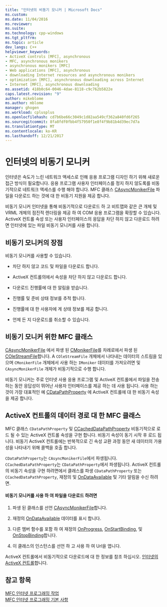 ```yaml
---
title: "인터넷의 비동기 모니커 | Microsoft Docs"
ms.custom: 
ms.date: 11/04/2016
ms.reviewer: 
ms.suite: 
ms.technology: cpp-windows
ms.tgt_pltfrm: 
ms.topic: article
dev_langs: C++
helpviewer_keywords:
- ActiveX controls [MFC], asynchronous
- MFC, asynchronous monikers
- asynchronous monikers [MFC]
- Web applications [MFC], asynchronous
- downloading Internet resources and asynchronous monikers
- optimization [MFC], asynchronous downloading across Internet
- Internet [MFC], asynchronous downloading
ms.assetid: 418b0c64-0046-4dae-8118-c9c762b5822e
caps.latest.revision: "9"
author: mikeblome
ms.author: mblome
manager: ghogen
ms.workload: cplusplus
ms.openlocfilehash: cd7b6be66c3049c1d82aa549cf362a840fd6f265
ms.sourcegitcommit: 8fa8fdf0fbb4f57950f1e8f4f9b81b4d39ec7d7a
ms.translationtype: MT
ms.contentlocale: ko-KR
ms.lasthandoff: 12/21/2017
---
```

# <a name="asynchronous-monikers-on-the-internet"></a>인터넷의 비동기 모니커
인터넷은 속도가 느린 네트워크 액세스로 인해 응용 프로그램 디자인 하기 위해 새로운 접근 방식이 필요합니다. 응용 프로그램 사용자 인터페이스를 정지 하지 않도록를 비동기적으로 네트워크 액세스를 수행 해야 합니다. MFC 클래스 [CAsyncMonikerFile](../mfc/reference/casyncmonikerfile-class.md) 파일을 다운로드 하는 것에 대 한 비동기 지원을 제공 합니다.  
  
 비동기 모니커 인터넷을 통해 비동기적으로 다운로드 하 고 비트맵와 같은 큰 개체 및 VRML 개체의 점진적 렌더링을 제공 하 여 COM 응용 프로그램을 확장할 수 있습니다. ActiveX 컨트롤 속성 또는 사용자 인터페이스의 응답을 차단 하지 않고 다운로드 하려면 인터넷에 있는 파일 비동기 모니커를 사용 합니다.  
  
## <a name="advantages-of-asynchronous-monikers"></a>비동기 모니커의 장점  
 비동기 모니커를 사용할 수 있습니다.  
  
-   차단 하지 않고 코드 및 파일을 다운로드 합니다.  
  
-   ActiveX 컨트롤의에서 속성을 차단 하지 않고 다운로드 합니다.  
  
-   다운로드 진행률에 대 한 알림을 받습니다.  
  
-   진행률 및 준비 상태 정보를 추적 합니다.  
  
-   진행률에 대 한 사용자에 게 상태 정보를 제공 합니다.  
  
-   언제 든 지 다운로드를 취소할 수 있습니다.  
  
## <a name="mfc-classes-for-asynchronous-monikers"></a>비동기 모니커 위한 MFC 클래스  
 [CAsyncMonikerFile](../mfc/reference/casyncmonikerfile-class.md) 에서 파생 된 [CMonikerFile](../mfc/reference/cmonikerfile-class.md)를 차례로에서 파생 된 [COleStreamFile](../mfc/reference/colestreamfile-class.md)합니다. A `COleStreamFile` 개체에서 나타내는 데이터의 스트림을 있으며 `CMonikerFile` 개체에서 사용 하는 `IMoniker` 데이터를 가져오려면 및 `CAsyncMonikerFile` 개체가 비동기적으로 수행 합니다.  
  
 비동기 모니커는 주로 인터넷 사용 응용 프로그램 및 ActiveX 컨트롤에서 파일을 전송 하는 동안 응답성이 뛰어난 사용자 인터페이스를 제공 하는 데 사용 됩니다. 사용 하는 것이 가장 대표적인 예 [CDataPathProperty](../mfc/reference/cdatapathproperty-class.md) 에 ActiveX 컨트롤에 대 한 비동기 속성을 제공 합니다.  
  
## <a name="mfc-classes-for-data-paths-in-activex-controls"></a>ActiveX 컨트롤의 데이터 경로 대 한 MFC 클래스  
 MFC 클래스 `CDataPathProperty` 및 [CCachedDataPathProperty](../mfc/reference/ccacheddatapathproperty-class.md) 비동기적으로 로드 될 수 있는 ActiveX 컨트롤 속성을 구현 합니다. 비동기 속성이 동기 시작 후 로드 됩니다. 비동기 ActiveX 컨트롤에는 반복적으로 긴 속성 교환 과정 동안 새 데이터의 가용성을 나타내기 위해 콜백을 호출 합니다.  
  
 `CDataPathProperty`는 `CAsyncMonikerFile`에서 파생됩니다. `CCachedDataPathProperty`는 `CDataPathProperty`에서 파생됩니다. ActiveX 컨트롤의 비동기 속성을 구현 하려면에서 클래스를 파생 `CDataPathProperty` 또는 `CCachedDataPathProperty`, 재정의 및 [OnDataAvailable](../mfc/reference/casyncmonikerfile-class.md#ondataavailable) 및 기타 알림을 수신 하려면.  
  
#### <a name="to-download-a-file-using-asynchronous-monikers"></a>비동기 모니커를 사용 하 여 파일을 다운로드 하려면  
  
1.  파생 된 클래스를 선언 [CAsyncMonikerFile](../mfc/reference/casyncmonikerfile-class.md)합니다.  
  
2.  재정의 [OnDataAvailable](../mfc/reference/casyncmonikerfile-class.md#ondataavailable) 데이터를 표시 합니다.  
  
3.  다른 멤버 함수를 포함 하 여 재정의 [OnProgress](../mfc/reference/casyncmonikerfile-class.md#onprogress), [OnStartBinding](../mfc/reference/casyncmonikerfile-class.md#onstartbinding), 및 [OnStopBinding](../mfc/reference/casyncmonikerfile-class.md#onstopbinding)합니다.  
  
4.  이 클래스의 인스턴스를 선언 하 고 사용 하 여 Url을 엽니다.  
  
 ActiveX 컨트롤에서 비동기적으로 다운로드에 대 한 정보를 참조 하십시오. [인터넷의 ActiveX 컨트롤](../mfc/activex-controls-on-the-internet.md)합니다.  
  
## <a name="see-also"></a>참고 항목  
 [MFC 인터넷 프로그래밍 작업](../mfc/mfc-internet-programming-tasks.md)   
 [MFC 인터넷 프로그래밍 기본 사항](../mfc/mfc-internet-programming-basics.md)

